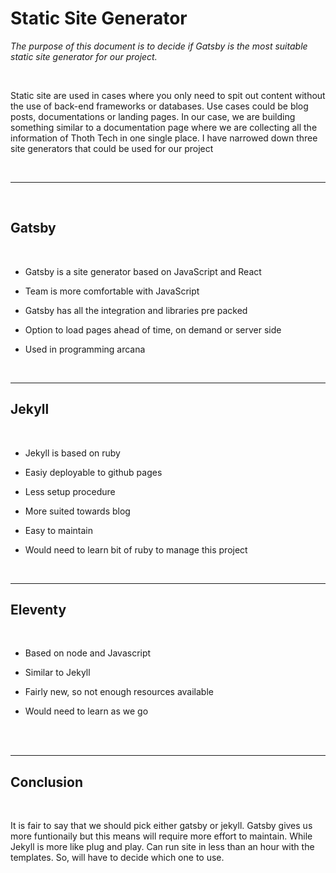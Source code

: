 # Static Site Generator 


_The purpose of this document is to decide if Gatsby is the most suitable static site generator for our project._

 <br>

Static site are used in cases where you only need to spit out content without the use of back-end frameworks or databases. Use cases could be blog posts, documentations or landing pages. In our case, we are building something similar to a documentation page where we are collecting all the information of Thoth Tech in one single place. I have narrowed down three site generators that could be used for our project 

 
 <br>

 

---
 <br>

## Gatsby  
<br>

- Gatsby is a site generator based on JavaScript and React 

- Team is more comfortable with JavaScript 

- Gatsby has all the integration and libraries pre packed 

- Option to load pages ahead of time, on demand or server side 

- Used in programming arcana 

<br>


--- 
## Jekyll 
<br>

- Jekyll is based on ruby  

- Easiy deployable to github pages 

- Less setup procedure 

- More suited towards blog 

- Easy to maintain 

- Would need to learn bit of ruby to manage this project  

<br>

--- 
## Eleventy 

<br>

- Based on node and Javascript 

- Similar to Jekyll 

- Fairly new, so not enough resources available 

- Would need to learn as we go 

 <br>
 
 <br>

--- 
 
## Conclusion 
<br> 

It is fair to say that we should pick either gatsby or jekyll. Gatsby gives us more funtionaily but this means will require more effort to maintain. While Jekyll is more like plug and play. Can run site in less than an hour with the templates. So, will have to decide which one to use. 

 
 